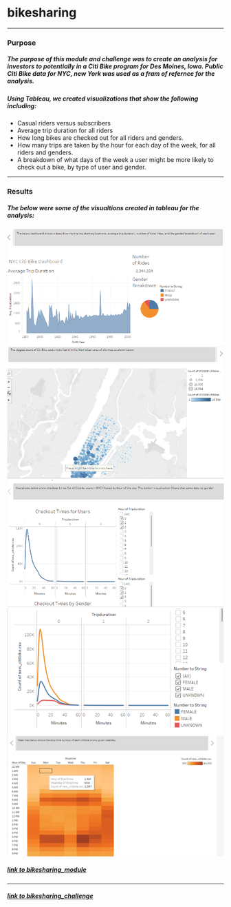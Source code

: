 # bikesharing
---
### Purpose
##### The purpose of this module and challenge was to create an analysis for investors to potentially in a Citi Bike program for Des Moines, Iowa.  Public Citi Bike data for NYC, new York was used as a fram of refernce for the analysis. 
##### Using Tableau, we created visualizations that show the following including:

* Casual riders versus subscribers
* Average trip duration for all riders
* How long bikes are checked out for all riders and genders.
* How many trips are taken by the hour for each day of the week, for all riders and genders.
* A breakdown of what days of the week a user might be more likely to check out a bike, by type of user and gender.
---
### Results
##### The below were some of the visualtions created in tableau for the analysis:
![](https://github.com/yfaulkne/bikesharing/blob/main/images/nyc_story2.png)
![](https://github.com/yfaulkne/bikesharing/blob/main/images/nyc_story1.png)
![](https://github.com/yfaulkne/bikesharing/blob/main/images/checkout_times1.png)
![](https://github.com/yfaulkne/bikesharing/blob/main/images/checkout_times2.png)
![](https://github.com/yfaulkne/bikesharing/blob/main/images/heatmap_weekday.png)



##### [link to bikesharing_module](https://public.tableau.com/app/profile/yakeemah.faulkner/viz/bikesharing_16556617879720)
---
##### [link to bikesharing_challenge](https://public.tableau.com/app/profile/yakeemah.faulkner/viz/bikesharing_challenge_16563782160170)
